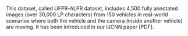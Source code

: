 This dataset, called UFPR-ALPR dataset, includes 4,500 fully annotated images (over 30,000 LP characters) from 150 vehicles in real-world scenarios where both the vehicle and the camera (inside another vehicle) are moving. It has been introduced in our IJCNN paper [PDF].